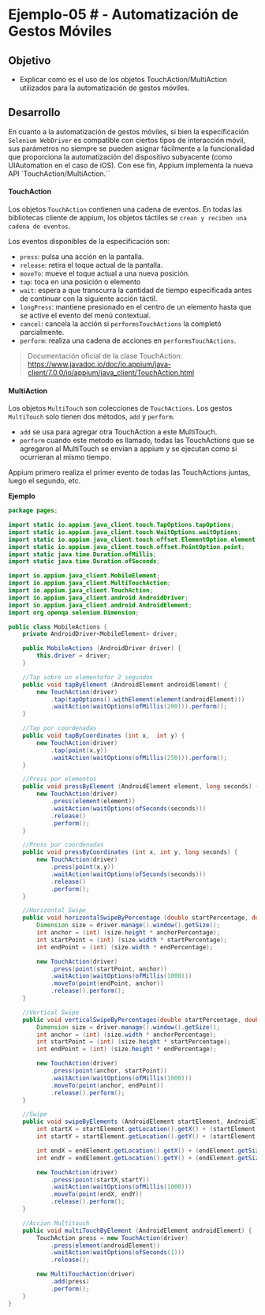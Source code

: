 # Ejemplo-05 # - Automatización de Gestos Móviles

## Objetivo

- Explicar como es el uso de los objetos TouchAction/MultiAction utilizados para la automatización de gestos móviles.

## Desarrollo

En cuanto a la automatización de gestos móviles, si bien la especificación `Selenium WebDriver` es compatible con ciertos tipos de interacción móvil, sus parámetros no siempre se pueden asignar fácilmente a la funcionalidad que proporciona la automatización del dispositivo subyacente (como UIAutomation en el caso de iOS). 
Con ese fin, Appium implementa la nueva API `TouchAction/MultiAction.``

#### TouchAction
Los objetos `TouchAction` contienen una cadena de eventos. En todas las bibliotecas cliente de appium, los objetos táctiles se `crean y reciben una cadena de eventos`.

Los eventos disponibles de la especificación son: 
* `press`: pulsa una acción en la pantalla.
* `release`: retira el toque actual de la pantalla.
* `moveTo`: mueve el toque actual a una nueva posición.
* `tap`: toca en una posición o elemento
* `wait`: espera a que transcurra la cantidad de tiempo especificada antes de continuar con la siguiente acción táctil.
* `longPress`: mantiene presionado en el centro de un elemento hasta que se active el evento del menú contextual.
* `cancel`: cancela la acción si `performsTouchActions` la completó parcialmente.
* `perform`: realiza una cadena de acciones en `performsTouchActions`.

> Documentación oficial de la clase TouchAction: https://www.javadoc.io/doc/io.appium/java-client/7.0.0/io/appium/java_client/TouchAction.html


####  MultiAction

Los objetos `MultiTouch` son colecciones de `TouchActions`. Los gestos `MultiTouch` solo tienen dos métodos, `add` y `perform`. 
- `add` se usa para agregar otra TouchAction a este MultiTouch.
- `perform` cuando este metodo es llamado, todas las TouchActions que se agregaron al MultiTouch se envían a appium y se ejecutan como si ocurrieran al mismo tiempo. 


Appium primero realiza el primer evento de todas las TouchActions juntas, luego el segundo, etc.


__Ejemplo__

```Java
package pages;

import static io.appium.java_client.touch.TapOptions.tapOptions;
import static io.appium.java_client.touch.WaitOptions.waitOptions;
import static io.appium.java_client.touch.offset.ElementOption.element;
import static io.appium.java_client.touch.offset.PointOption.point;
import static java.time.Duration.ofMillis;
import static java.time.Duration.ofSeconds;

import io.appium.java_client.MobileElement;
import io.appium.java_client.MultiTouchAction;
import io.appium.java_client.TouchAction;
import io.appium.java_client.android.AndroidDriver;
import io.appium.java_client.android.AndroidElement;
import org.openqa.selenium.Dimension;

public class MobileActions {
    private AndroidDriver<MobileElement> driver;

    public MobileActions (AndroidDriver driver) {
        this.driver = driver;
    }

    //Tap sobre un elementofor 2 segundos
    public void tapByElement (AndroidElement androidElement) {
        new TouchAction(driver)
            .tap(tapOptions().withElement(element(androidElement)))
            .waitAction(waitOptions(ofMillis(200))).perform();
    }

    //Tap por coordenadas
    public void tapByCoordinates (int x,  int y) {
        new TouchAction(driver)
            .tap(point(x,y))
            .waitAction(waitOptions(ofMillis(250))).perform();
    }

    //Press por elementos
    public void pressByElement (AndroidElement element, long seconds) {
        new TouchAction(driver)
            .press(element(element))
            .waitAction(waitOptions(ofSeconds(seconds)))
            .release()
            .perform();
    }

    //Press por coordenadas
    public void pressByCoordinates (int x, int y, long seconds) {
        new TouchAction(driver)
            .press(point(x,y))
            .waitAction(waitOptions(ofSeconds(seconds)))
            .release()
            .perform();
    }

    //Horizontal Swipe
    public void horizontalSwipeByPercentage (double startPercentage, double endPercentage, double anchorPercentage) {
        Dimension size = driver.manage().window().getSize();
        int anchor = (int) (size.height * anchorPercentage);
        int startPoint = (int) (size.width * startPercentage);
        int endPoint = (int) (size.width * endPercentage);

        new TouchAction(driver)
            .press(point(startPoint, anchor))
            .waitAction(waitOptions(ofMillis(1000)))
            .moveTo(point(endPoint, anchor))
            .release().perform();
    }

    //Vertical Swipe
    public void verticalSwipeByPercentages(double startPercentage, double endPercentage, double anchorPercentage) {
        Dimension size = driver.manage().window().getSize();
        int anchor = (int) (size.width * anchorPercentage);
        int startPoint = (int) (size.height * startPercentage);
        int endPoint = (int) (size.height * endPercentage);

        new TouchAction(driver)
            .press(point(anchor, startPoint))
            .waitAction(waitOptions(ofMillis(1000)))
            .moveTo(point(anchor, endPoint))
            .release().perform();
    }

    //Swipe
    public void swipeByElements (AndroidElement startElement, AndroidElement endElement) {
        int startX = startElement.getLocation().getX() + (startElement.getSize().getWidth() / 2);
        int startY = startElement.getLocation().getY() + (startElement.getSize().getHeight() / 2);

        int endX = endElement.getLocation().getX() + (endElement.getSize().getWidth() / 2);
        int endY = endElement.getLocation().getY() + (endElement.getSize().getHeight() / 2);

        new TouchAction(driver)
            .press(point(startX,startY))
            .waitAction(waitOptions(ofMillis(1000)))
            .moveTo(point(endX, endY))
            .release().perform();
    }

    //Accion Multitouch
    public void multiTouchByElement (AndroidElement androidElement) {
        TouchAction press = new TouchAction(driver)
            .press(element(androidElement))
            .waitAction(waitOptions(ofSeconds(1)))
            .release();

        new MultiTouchAction(driver)
            .add(press)
            .perform();
    }
}

```


